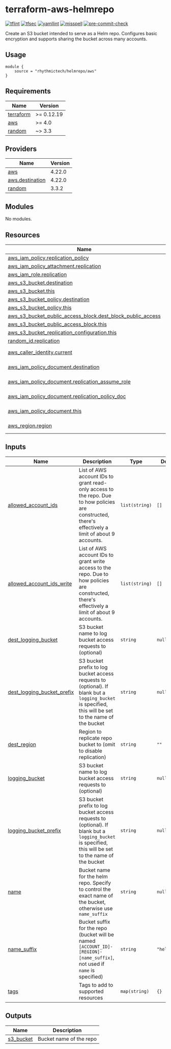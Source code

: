 # terraform-aws-helmrepo
[![tflint](https://github.com/rhythmictech/terraform-aws-helmrepo/workflows/tflint/badge.svg?branch=master&event=push)](https://github.com/rhythmictech/terraform-aws-helmrepo/actions?query=workflow%3Atflint+event%3Apush+branch%3Amaster)
[![tfsec](https://github.com/rhythmictech/terraform-aws-helmrepo/workflows/tfsec/badge.svg?branch=master&event=push)](https://github.com/rhythmictech/terraform-aws-helmrepo/actions?query=workflow%3Atfsec+event%3Apush+branch%3Amaster)
[![yamllint](https://github.com/rhythmictech/terraform-aws-helmrepo/workflows/yamllint/badge.svg?branch=master&event=push)](https://github.com/rhythmictech/terraform-aws-helmrepo/actions?query=workflow%3Ayamllint+event%3Apush+branch%3Amaster)
[![misspell](https://github.com/rhythmictech/terraform-aws-helmrepo/workflows/misspell/badge.svg?branch=master&event=push)](https://github.com/rhythmictech/terraform-aws-helmrepo/actions?query=workflow%3Amisspell+event%3Apush+branch%3Amaster)
[![pre-commit-check](https://github.com/rhythmictech/terraform-aws-helmrepo/workflows/pre-commit-check/badge.svg?branch=master&event=push)](https://github.com/rhythmictech/terraform-aws-helmrepo/actions?query=workflow%3Apre-commit-check+event%3Apush+branch%3Amaster)

Create an S3 bucket intended to serve as a Helm repo. Configures basic encryption and supports sharing the bucket across many accounts.

## Usage
```
module {
    source = "rhythmictech/helmrepo/aws"
}
```

<!-- BEGINNING OF PRE-COMMIT-TERRAFORM DOCS HOOK -->
## Requirements

| Name | Version |
|------|---------|
| <a name="requirement_terraform"></a> [terraform](#requirement\_terraform) | >= 0.12.19 |
| <a name="requirement_aws"></a> [aws](#requirement\_aws) | >= 4.0 |
| <a name="requirement_random"></a> [random](#requirement\_random) | ~> 3.3 |

## Providers

| Name | Version |
|------|---------|
| <a name="provider_aws"></a> [aws](#provider\_aws) | 4.22.0 |
| <a name="provider_aws.destination"></a> [aws.destination](#provider\_aws.destination) | 4.22.0 |
| <a name="provider_random"></a> [random](#provider\_random) | 3.3.2 |

## Modules

No modules.

## Resources

| Name | Type |
|------|------|
| [aws_iam_policy.replication_policy](https://registry.terraform.io/providers/hashicorp/aws/latest/docs/resources/iam_policy) | resource |
| [aws_iam_policy_attachment.replication](https://registry.terraform.io/providers/hashicorp/aws/latest/docs/resources/iam_policy_attachment) | resource |
| [aws_iam_role.replication](https://registry.terraform.io/providers/hashicorp/aws/latest/docs/resources/iam_role) | resource |
| [aws_s3_bucket.destination](https://registry.terraform.io/providers/hashicorp/aws/latest/docs/resources/s3_bucket) | resource |
| [aws_s3_bucket.this](https://registry.terraform.io/providers/hashicorp/aws/latest/docs/resources/s3_bucket) | resource |
| [aws_s3_bucket_policy.destination](https://registry.terraform.io/providers/hashicorp/aws/latest/docs/resources/s3_bucket_policy) | resource |
| [aws_s3_bucket_policy.this](https://registry.terraform.io/providers/hashicorp/aws/latest/docs/resources/s3_bucket_policy) | resource |
| [aws_s3_bucket_public_access_block.dest_block_public_access](https://registry.terraform.io/providers/hashicorp/aws/latest/docs/resources/s3_bucket_public_access_block) | resource |
| [aws_s3_bucket_public_access_block.this](https://registry.terraform.io/providers/hashicorp/aws/latest/docs/resources/s3_bucket_public_access_block) | resource |
| [aws_s3_bucket_replication_configuration.this](https://registry.terraform.io/providers/hashicorp/aws/latest/docs/resources/s3_bucket_replication_configuration) | resource |
| [random_id.replication](https://registry.terraform.io/providers/hashicorp/random/latest/docs/resources/id) | resource |
| [aws_caller_identity.current](https://registry.terraform.io/providers/hashicorp/aws/latest/docs/data-sources/caller_identity) | data source |
| [aws_iam_policy_document.destination](https://registry.terraform.io/providers/hashicorp/aws/latest/docs/data-sources/iam_policy_document) | data source |
| [aws_iam_policy_document.replication_assume_role](https://registry.terraform.io/providers/hashicorp/aws/latest/docs/data-sources/iam_policy_document) | data source |
| [aws_iam_policy_document.replication_policy_doc](https://registry.terraform.io/providers/hashicorp/aws/latest/docs/data-sources/iam_policy_document) | data source |
| [aws_iam_policy_document.this](https://registry.terraform.io/providers/hashicorp/aws/latest/docs/data-sources/iam_policy_document) | data source |
| [aws_region.region](https://registry.terraform.io/providers/hashicorp/aws/latest/docs/data-sources/region) | data source |

## Inputs

| Name | Description | Type | Default | Required |
|------|-------------|------|---------|:--------:|
| <a name="input_allowed_account_ids"></a> [allowed\_account\_ids](#input\_allowed\_account\_ids) | List of AWS account IDs to grant read-only access to the repo. Due to how policies are constructed, there's effectively a limit of about 9 accounts. | `list(string)` | `[]` | no |
| <a name="input_allowed_account_ids_write"></a> [allowed\_account\_ids\_write](#input\_allowed\_account\_ids\_write) | List of AWS account IDs to grant write access to the repo. Due to how policies are constructed, there's effectively a limit of about 9 accounts. | `list(string)` | `[]` | no |
| <a name="input_dest_logging_bucket"></a> [dest\_logging\_bucket](#input\_dest\_logging\_bucket) | S3 bucket name to log bucket access requests to (optional) | `string` | `null` | no |
| <a name="input_dest_logging_bucket_prefix"></a> [dest\_logging\_bucket\_prefix](#input\_dest\_logging\_bucket\_prefix) | S3 bucket prefix to log bucket access requests to (optional). If blank but a `logging_bucket` is specified, this will be set to the name of the bucket | `string` | `null` | no |
| <a name="input_dest_region"></a> [dest\_region](#input\_dest\_region) | Region to replicate repo bucket to (omit to disable replication) | `string` | `""` | no |
| <a name="input_logging_bucket"></a> [logging\_bucket](#input\_logging\_bucket) | S3 bucket name to log bucket access requests to (optional) | `string` | `null` | no |
| <a name="input_logging_bucket_prefix"></a> [logging\_bucket\_prefix](#input\_logging\_bucket\_prefix) | S3 bucket prefix to log bucket access requests to (optional). If blank but a `logging_bucket` is specified, this will be set to the name of the bucket | `string` | `null` | no |
| <a name="input_name"></a> [name](#input\_name) | Bucket name for the helm repo. Specify to control the exact name of the bucket, otherwise use `name_suffix` | `string` | `null` | no |
| <a name="input_name_suffix"></a> [name\_suffix](#input\_name\_suffix) | Bucket suffix for the repo (bucket will be named `[ACCOUNT_ID]-[REGION]-[name_suffix]`, not used if `name` is specified) | `string` | `"helmrepo"` | no |
| <a name="input_tags"></a> [tags](#input\_tags) | Tags to add to supported resources | `map(string)` | `{}` | no |

## Outputs

| Name | Description |
|------|-------------|
| <a name="output_s3_bucket"></a> [s3\_bucket](#output\_s3\_bucket) | Bucket name of the repo |
<!-- END OF PRE-COMMIT-TERRAFORM DOCS HOOK -->
